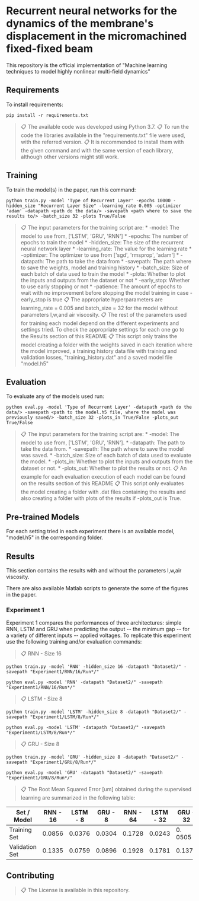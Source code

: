 # Recurrent neural networks for the dynamics of the membrane's displacement in the micromachined fixed-fixed beam 

This repository is the official implementation of "Machine learning techniques to model highly nonlinear multi-field dynamics"

## Requirements

To install requirements:

```setup
pip install -r requirements.txt
```

>📋  The available code was developed using Python 3.7.
>📋  To run the code the libraries available in the "requirements.txt" file were used, with the referred version.
>📋  It is recommended to install them with the given command and with the same version of each library, although other versions might still work.

## Training

To train the model(s) in the paper, run this command:

```train
python train.py -model 'Type of Recurrent Layer' -epochs 10000 -hidden_size "Recurrent Layer Size" -learning_rate 0.005 -optimizer 'adam' -datapath <path do the data/> -savepath <path where to save the results to/> -batch_size 32 -plots True/False
```
>📋 The input parameters for the training script are:
    * -model: The model to use from, ['LSTM', 'GRU', 'RNN']
    * -epochs: The number of epochs to train the model
    * -hidden_size: The size of the recurrent neural network layer
    * -learning_rate: The value for the learning rate
    * -optimizer: The optimizer to use from ['sgd', 'rmsprop', 'adam']
    * -datapath: The path to take the data from
    * -savepath: The path where to save the weights, model and training history
    * -batch_size: Size of each batch of data used to train the model
    * -plots: Whether to plot the inputs and outputs from the dataset or not
    * -early_stop: Whether to use early stopping or not
    * -patience: The amount of epochs to wait with no improvement before stopping the model training in case -early_stop is true
>📋 The appropriate hyperparameters are learning_rate = 0.005 and batch_size = 32 for the model without parameters l,w,and air viscosity.
>📋 The rest of the parameters used for training each model depend on the different experiments and settings tried. To check the appropriate settings for each one go to the Results section of this README
>📋 This script only trains the model creating a folder with the weights saved in each iteration where the model improved, a training history data file with training and validation losses, "training_history.dat" and a saved model file "model.h5"

## Evaluation

To evaluate any of the models used run:

```eval
python eval.py -model 'Type of Recurrent Layer' -datapath <path do the data/> -savepath <path to the model.h5 file, where the model was previously saved/> -batch_size 32 -plots_in True/False -plots_out True/False
```

>📋 The input parameters for the training script are:
    * -model: The model to use from, ['LSTM', 'GRU', 'RNN'].
    * -datapath: The path to take the data from.
    * -savepath: The path where to save the model was saved.
    * -batch_size: Size of each batch of data used to evaluate the model.
    * -plots_in: Whether to plot the inputs and outputs from the dataset or not.
    * -plots_out: Whether to plot the results or not.
>📋 An example for each evaluation execution of each model can be found on the results section of this README
>📋 This script only evaluates the model creating a folder with .dat files containing the results and also creating a folder with plots of the results if -plots_out is True.

## Pre-trained Models

For each setting tried in each experiment there is an available model, "model.h5" in the corresponding folder.

## Results

This section contains the results with and without the parameters l,w,air viscosity. 

There are also available Matlab scripts to generate the some of the figures in the paper.


### Experiment 1

Experiment 1 compares the performances of three architectures: simple RNN, LSTM and GRU when predicting the output -- the minimum gap -- for a variety of different inputs -- applied voltages.
To replicate this experiment use the following training and/or evaluation commands:

>📋 RNN - Size 16

```train
python train.py -model 'RNN' -hidden_size 16 -datapath "Dataset2/" -savepath "Experiment1/RNN/16/Run*/"
```
```eval
python eval.py -model 'RNN' -datapath "Dataset2/" -savepath "Experiment1/RNN/16/Run*/"
```

>📋 LSTM - Size 8

```train
python train.py -model 'LSTM' -hidden_size 8 -datapath "Dataset2/" -savepath "Experiment1/LSTM/8/Run*/"
```
```eval
python eval.py -model 'LSTM' -datapath "Dataset2/" -savepath "Experiment1/LSTM/8/Run*/"
```

>📋 GRU - Size 8

```train
python train.py -model 'GRU' -hidden_size 8 -datapath "Dataset2/" -savepath "Experiment1/GRU/8/Run*/"
```
```eval
python eval.py -model 'GRU' -datapath "Dataset2/" -savepath "Experiment1/GRU/8/Run*/"
```


>📋 The Root Mean Squared Error [um] obtained during the supervised learning are summarized in the following table:

| Set / Model      |  RNN - 16  | LSTM - 8   |  GRU - 8   |  RNN - 64  | LSTM - 32  |  GRU - 32  | 
| ---------------- | ---------- | ---------- | ---------- | ---------- | ---------- | ---------- |
| Training Set     |  0.0856    | 0.0376     | 0.0304     |  0.1728    | 0.0243     |  0. 0505   |
| Validation Set   |  0.1335    | 0.0759     | 0.0896     |  0.1928    | 0.1781     |  0.1378    |





## Contributing

>📋  The License is available in this repository.